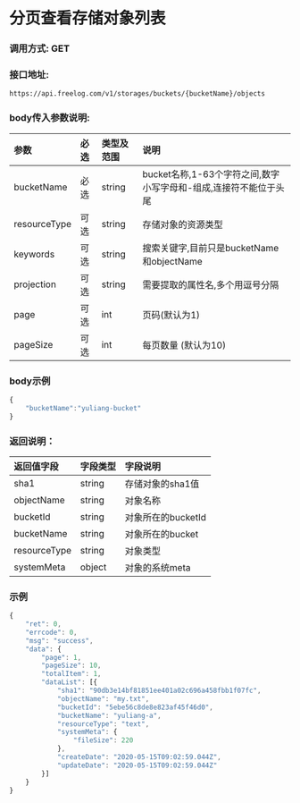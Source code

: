 # 分页查看存储对象列表


### 调用方式: GET

### 接口地址:

```
https://api.freelog.com/v1/storages/buckets/{bucketName}/objects
```

### body传入参数说明:

| 参数 | 必选 | 类型及范围 | 说明 |
| :--- | :--- | :--- | :--- |
| bucketName |必选 |string | bucket名称,1-63个字符之间,数字小写字母和-组成,连接符不能位于头尾 |
| resourceType |可选 |string | 存储对象的资源类型 |
| keywords |可选 |string | 搜索关键字,目前只是bucketName和objectName |
| projection | 可选 | string | 需要提取的属性名,多个用逗号分隔 |
| page | 可选 | int | 页码(默认为1) |
| pageSize |可选 |int | 每页数量 (默认为10) |

### body示例

```js
{
	"bucketName":"yuliang-bucket"
}
```

### 返回说明：

| 返回值字段 | 字段类型 | 字段说明 |
| :--- | :--- | :--- |
| sha1 | string | 存储对象的sha1值 |
| objectName | string | 对象名称 |
| bucketId | string | 对象所在的bucketId |
| bucketName | string | 对象所在的bucket |
| resourceType | string | 对象类型 |
| systemMeta | object | 对象的系统meta |

### 示例

```js
{
	"ret": 0,
	"errcode": 0,
	"msg": "success",
	"data": {
		"page": 1,
		"pageSize": 10,
		"totalItem": 1,
		"dataList": [{
			"sha1": "90db3e14bf81851ee401a02c696a458fbb1f07fc",
			"objectName": "my.txt",
			"bucketId": "5ebe56c8de8e823af45f46d0",
			"bucketName": "yuliang-a",
			"resourceType": "text",
			"systemMeta": {
				"fileSize": 220
			},
			"createDate": "2020-05-15T09:02:59.044Z",
			"updateDate": "2020-05-15T09:02:59.044Z"
		}]
	}
}
```